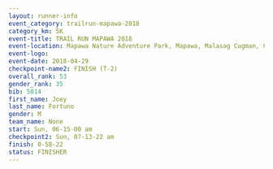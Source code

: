 ```yaml
---
layout: runner-info 
event_category: trailrun-mapawa-2018 
category_km: 5K 
event-title: TRAIL RUN MAPAWA 2018 
event-location: Mapawa Nature Adventure Park, Mapawa, Malasag Cugman, Cagayan de Oro Philippines 
event-logo: 
event-date: 2018-04-29 
checkpoint-name2: FINISH (T-2) 
overall_rank: 53
gender_rank: 35
bib: 5014
first_name: Joey
last_name: Fortuno
gender: M
team_name: None
start: Sun, 06-15-00 am
checkpoint2: Sun, 07-13-22 am
finish: 0-58-22
status: FINISHER
---
```

